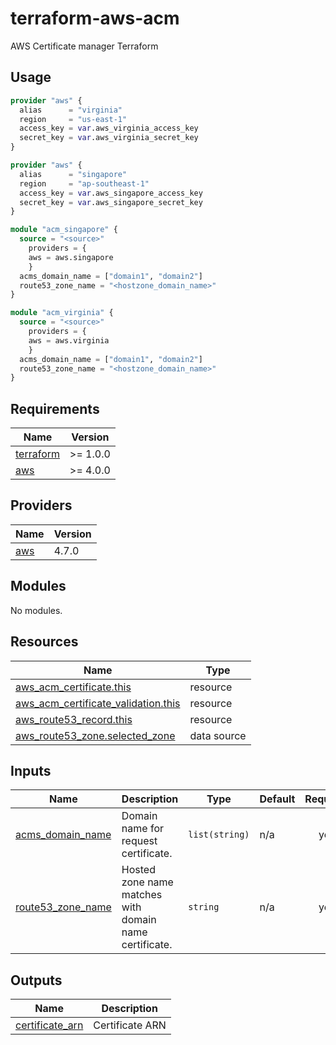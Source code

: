 # terraform-aws-acm

AWS Certificate manager Terraform

## Usage

```terraform
provider "aws" {
  alias      = "virginia"
  region     = "us-east-1"
  access_key = var.aws_virginia_access_key
  secret_key = var.aws_virginia_secret_key
}

provider "aws" {
  alias      = "singapore"
  region     = "ap-southeast-1"
  access_key = var.aws_singapore_access_key
  secret_key = var.aws_singapore_secret_key
}

module "acm_singapore" {
  source = "<source>"
    providers = {
    aws = aws.singapore
    }
  acms_domain_name = ["domain1", "domain2"]
  route53_zone_name = "<hostzone_domain_name>"
}

module "acm_virginia" {
  source = "<source>"
    providers = {
    aws = aws.virginia
    }
  acms_domain_name = ["domain1", "domain2"]
  route53_zone_name = "<hostzone_domain_name>"
}
```

<!-- BEGIN_TF_DOCS -->

## Requirements

| Name                                                                     | Version  |
| ------------------------------------------------------------------------ | -------- |
| <a name="requirement_terraform"></a> [terraform](#requirement_terraform) | >= 1.0.0 |
| <a name="requirement_aws"></a> [aws](#requirement_aws)                   | >= 4.0.0 |

## Providers

| Name                                             | Version |
| ------------------------------------------------ | ------- |
| <a name="provider_aws"></a> [aws](#provider_aws) | 4.7.0   |

## Modules

No modules.

## Resources

| Name                                                                                                                                          | Type        |
| --------------------------------------------------------------------------------------------------------------------------------------------- | ----------- |
| [aws_acm_certificate.this](https://registry.terraform.io/providers/hashicorp/aws/latest/docs/resources/acm_certificate)                       | resource    |
| [aws_acm_certificate_validation.this](https://registry.terraform.io/providers/hashicorp/aws/latest/docs/resources/acm_certificate_validation) | resource    |
| [aws_route53_record.this](https://registry.terraform.io/providers/hashicorp/aws/latest/docs/resources/route53_record)                         | resource    |
| [aws_route53_zone.selected_zone](https://registry.terraform.io/providers/hashicorp/aws/latest/docs/data-sources/route53_zone)                 | data source |

## Inputs

| Name                                                                                 | Description                                            | Type           | Default | Required |
| ------------------------------------------------------------------------------------ | ------------------------------------------------------ | -------------- | ------- | :------: |
| <a name="input_acms_domain_name"></a> [acms_domain_name](#input_acms_domain_name)    | Domain name for request certificate.                   | `list(string)` | n/a     |   yes    |
| <a name="input_route53_zone_name"></a> [route53_zone_name](#input_route53_zone_name) | Hosted zone name matches with domain name certificate. | `string`       | n/a     |   yes    |

## Outputs

| Name                                                                             | Description     |
| -------------------------------------------------------------------------------- | --------------- |
| <a name="output_certificate_arn"></a> [certificate_arn](#output_certificate_arn) | Certificate ARN |

<!-- END_TF_DOCS -->
